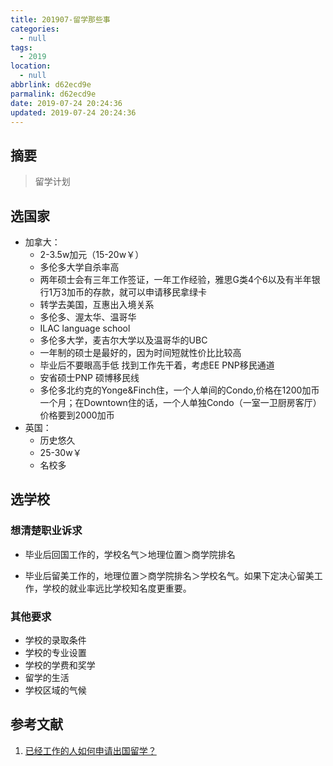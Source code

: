 ```yaml
---
title: 201907-留学那些事
categories:
  - null
tags:
  - 2019
location:
  - null
abbrlink: d62ecd9e
parmalink: d62ecd9e
date: 2019-07-24 20:24:36
updated: 2019-07-24 20:24:36
---
```


## 摘要

>留学计划

<!-- more -->

## 选国家

- 加拿大：
  - 2-3.5w加元（15-20w￥）
  - 多伦多大学自杀率高
  - 两年硕士会有三年工作签证，一年工作经验，雅思G类4个6以及有半年银行1万3加币的存款，就可以申请移民拿绿卡
  - 转学去美国，互惠出入境关系
  - 多伦多、渥太华、温哥华
  - ILAC language school
  - 多伦多大学，麦吉尔大学以及温哥华的UBC 
  - 一年制的硕士是最好的，因为时间短就性价比比较高
  - 毕业后不要眼高手低 找到工作先干着，考虑EE PNP移民通道
  - 安省硕士PNP 硕博移民线
  - 多伦多北约克的Yonge&Finch住，一个人单间的Condo,价格在1200加币一个月；在Downtown住的话，一个人单独Condo（一室一卫厨房客厅）价格要到2000加币
- 英国：
  - 历史悠久
  - 25-30w￥
  - 名校多

## 选学校

### 想清楚职业诉求

- 毕业后回国工作的，学校名气＞地理位置＞商学院排名

- 毕业后留美工作的，地理位置＞商学院排名＞学校名气。如果下定决心留美工作，学校的就业率远比学校知名度更重要。

### 其他要求

- 学校的录取条件
- 学校的专业设置
- 学校的学费和奖学
- 留学的生活
- 学校区域的气候

## 参考文献

1. [已经工作的人如何申请出国留学？](https://www.zhihu.com/question/19727271/answer/267345018)